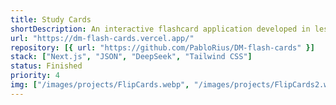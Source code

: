 ```yaml
---
title: Study Cards
shortDescription: An interactive flashcard application developed in less than one afternoon to help my girlfriend and her study group prepare for a challenging exam by memorizing key terms and concepts.
url: "https://dm-flash-cards.vercel.app/"
repository: [{ url: "https://github.com/PabloRius/DM-flash-cards" }]
stack: ["Next.js", "JSON", "DeepSeek", "Tailwind CSS"]
status: Finished
priority: 4
img: ["/images/projects/FlipCards.webp", "/images/projects/FlipCards2.webp"]
---
```

